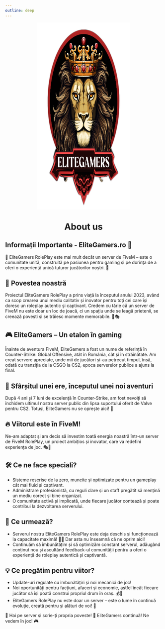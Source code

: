 ```yaml
---
outline: deep
---
```


<img src="../public/elitegamers.png" alt="pozaEG" width="300" height="600" style="display: block; margin: 0px auto;">

# <center><span class="title-font">About us</span></center>

## Informații Importante - EliteGamers.ro 🌟
🦁 EliteGamers RolePlay este mai mult decât un server de FiveM – este o comunitate unită, construită pe pasiunea pentru gaming și pe dorința de a oferi o experiență unică tuturor jucătorilor noștri. 🚀

## 💠 Povestea noastră
Proiectul EliteGamers RolePlay a prins viață la începutul anului 2023, având ca scop crearea unui mediu calitativ și inovator pentru toți cei care își doresc un roleplay autentic și captivant. Credem cu tărie că un server de FiveM nu este doar un loc de joacă, ci un spațiu unde se leagă prietenii, se creează povești și se trăiesc momente memorabile. 💬🎭

## 🎮 EliteGamers – Un etalon în gaming
Înainte de aventura FiveM, EliteGamers a fost un nume de referință în Counter-Strike: Global Offensive, atât în România, cât și în străinătate. Am creat servere apreciate, unde mii de jucători și-au petrecut timpul, însă, odată cu tranziția de la CSGO la CS2, epoca serverelor publice a ajuns la final.

## 🛑 Sfârșitul unei ere, începutul unei noi aventuri
După 4 ani și 7 luni de excelență în Counter-Strike, am fost nevoiți să închidem ultimul nostru server public din lipsa suportului oferit de Valve pentru CS2. Totuși, EliteGamers nu se oprește aici! 💪

## 🔥 Viitorul este în FiveM!
Ne-am adaptat și am decis să investim toată energia noastră într-un server de FiveM RolePlay, un proiect ambițios și inovator, care va redefini experiența de joc. 🎭🌆

## 🛠️ Ce ne face speciali?

- Sisteme rescrise de la zero, muncite și optimizate pentru un gameplay cât mai fluid și captivant.
- Administrare profesionistă, cu reguli clare și un staff pregătit să mențină un mediu corect și bine organizat.
- O comunitate activă și implicată, unde fiecare jucător contează și poate contribui la dezvoltarea serverului.

## 🎯 Ce urmează?
- Serverul nostru EliteGamers RolePlay este deja deschis și funcționează la capacitate maximă! 🚀🔥 Dar asta nu înseamnă că ne oprim aici!
- Continuăm să îmbunătățim și să optimizăm constant serverul, adăugând conținut nou și ascultând feedback-ul comunității pentru a oferi o experiență de roleplay autentică și captivantă.

## 💡 Ce pregătim pentru viitor?

- Update-uri regulate cu îmbunătățiri și noi mecanici de joc!
- Noi oportunități pentru facțiuni, afaceri și economie, astfel încât fiecare jucător să își poată construi propriul drum în oraș. 💰🏢
- EliteGamers RolePlay nu este doar un server – este o lume în continuă evoluție, creată pentru și alături de voi! 💙

💬 Hai pe server și scrie-ți propria poveste!
💙 EliteGamers continuă! Ne vedem în joc! 🎮
